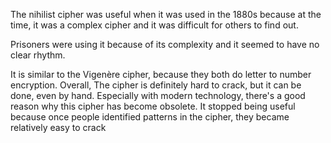 The nihilist cipher was useful when it was used in the 1880s because at the time, it was a complex cipher and it was difficult for others to find out. 

Prisoners were using it because of its complexity and it seemed to have no clear rhythm. 

It is similar to the Vigenère cipher, because they both do letter to number encryption. Overall, The cipher is definitely hard to crack, but it can be done, even by hand. Especially with modern technology, there's a good reason why this cipher has become obsolete. It stopped being useful because once people identified patterns in the cipher, they became relatively easy to crack
